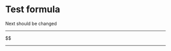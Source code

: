 # Test formula

Next should be changed

---

$$

---

<div>

<script type="text/javascript">

(function on_load() {

var elems = document.getElementsByTagName("*");
var no_of_elems = elems.length;
for (var i=0; i < no_of_elems; i++) {
    
    var childs = elems[i].childNodes;
    var no_of_child = childs.length;
    for (var j=0; j < no_of_child; j++) {
        if (childs[j].nodeType == Node.TEXT_NODE) {
            var text = childs[j].nodeValue;
            if ( text.indexOf('$$') >= 0 )
                childs[j].nodeValue = "changed";    
        }
    }
}

})();

</script>

</div>

